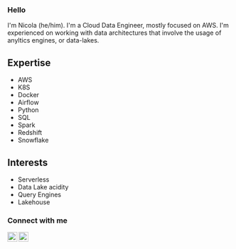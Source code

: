 ### Hello

I'm Nicola (he/him). I'm a Cloud Data Engineer, mostly focused on AWS. I'm experienced on working with data architectures that involve the usage of anyltics engines, or data-lakes.


## Expertise
* AWS
* K8S
* Docker
* Airflow
* Python
* SQL
* Spark
* Redshift
* Snowflake

## Interests
* Serverless
* Data Lake acidity
* Query Engines
* Lakehouse

### Connect with me
[<img align="left" alt="nicolacorda | LinkedIn" width="22" src="https://cdn.jsdelivr.net/npm/simple-icons@v3/icons/linkedin.svg" />][linkedin]
[<img align="left" alt="nicorc88 | Twitter" width="22" src="https://cdn.jsdelivr.net/npm/simple-icons@v3/icons/twitter.svg" />][twitter]<br />

[linkedin]: https://www.linkedin.com/in/nicolacorda/
[twitter]: https://twitter.com/nicorc88
